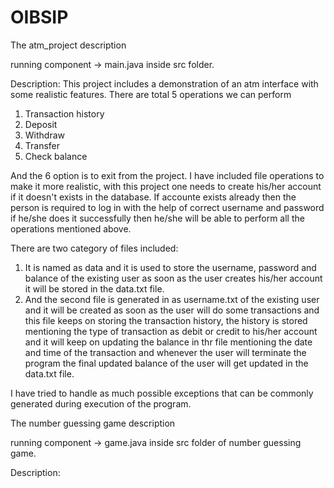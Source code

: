 #  OIBSIP

The atm_project description

running component -> main.java inside src folder. 

Description: This project includes a demonstration of an atm interface with some realistic features. 
There are total 5 operations we can perform
1) Transaction history
2) Deposit
3) Withdraw
4) Transfer
5) Check balance

And the 6 option is to exit from the project. 
I have included file operations to make it more realistic, with this project one needs to create his/her account if it doesn't exists in the database. If accounte exists already then the person is required to log in with the help of correct username and password if he/she does it successfully then he/she will be able to perform all the operations mentioned above. 

There are two category of files included:
1) It is named as data and it is used to store the username, password and balance of the existing user as soon as the user creates his/her account it will be stored in the data.txt file. 
2) And the second file is generated in as username.txt of the existing user and it will be created as soon as the user will do some transactions and this file keeps on storing the transaction history, the history is stored mentioning the type of transaction as debit or credit to his/her account and it will keep on updating the balance in thr file mentioning the date and time of the transaction and whenever the user will terminate the program the final updated balance of the user will get updated in the data.txt file. 

I have tried to handle as much possible exceptions that can be commonly generated during execution of the program. 


The number guessing game description

running component -> game.java inside src folder of number guessing game. 

Description:

